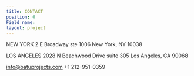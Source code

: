 ```yaml
---
title: CONTACT
position: 0
Field name: 
layout: project
---
```



NEW YORK
2 E Broadway ste 1006
New York, NY 10038

LOS ANGELES
2028 N Beachwood Drive suite 305
Los Angeles, CA 90068

info@batuprojects.com
\+1 212-951-0359
